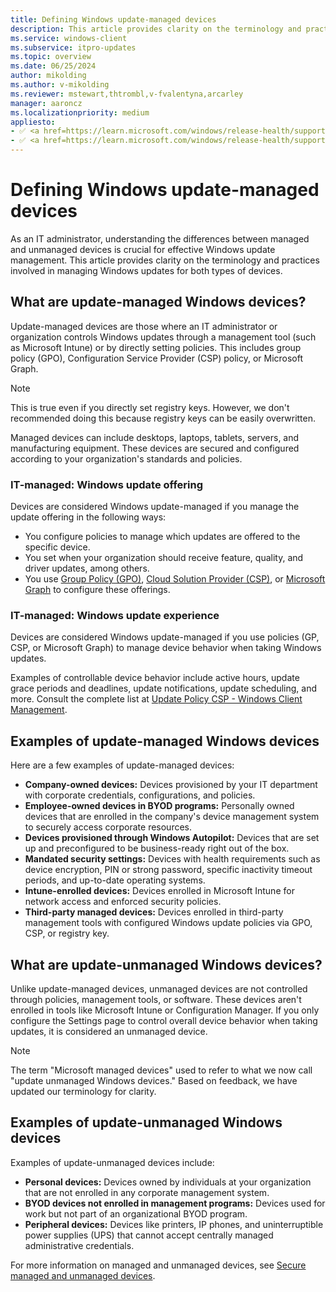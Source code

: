 ```yaml
---
title: Defining Windows update-managed devices
description: This article provides clarity on the terminology and practices involved in managing Windows updates for both managed and unmanaged devices.
ms.service: windows-client
ms.subservice: itpro-updates
ms.topic: overview
ms.date: 06/25/2024
author: mikolding
ms.author: v-mikolding
ms.reviewer: mstewart,thtrombl,v-fvalentyna,arcarley
manager: aaroncz
ms.localizationpriority: medium
appliesto:
- ✅ <a href=https://learn.microsoft.com/windows/release-health/supported-versions-windows-client target=_blank>Windows 11</a>
- ✅ <a href=https://learn.microsoft.com/windows/release-health/supported-versions-windows-client target=_blank>Windows 10</a>
---
```


# Defining Windows update-managed devices

As an IT administrator, understanding the differences between managed and unmanaged devices is crucial for effective Windows update management. This article provides clarity on the terminology and practices involved in managing Windows updates for both types of devices.

## What are update-managed Windows devices?

Update-managed devices are those where an IT administrator or organization controls Windows updates through a management tool (such as Microsoft Intune) or by directly setting policies. This includes group policy (GPO), Configuration Service Provider (CSP) policy, or Microsoft Graph.

> [!NOTE]
> This is true even if you directly set registry keys. However, we don't recommended doing this because registry keys can be easily overwritten.

Managed devices can include desktops, laptops, tablets, servers, and manufacturing equipment. These devices are secured and configured according to your organization's standards and policies.

### IT-managed: Windows update offering

Devices are considered Windows update-managed if you manage the update offering in the following ways:

- You configure policies to manage which updates are offered to the specific device.
- You set when your organization should receive feature, quality, and driver updates, among others.
- You use [Group Policy (GPO)](/windows/deployment/update/waas-wufb-group-policy), [Cloud Solution Provider (CSP)](/windows/client-management/mdm/policy-csp-update#update-allowupdateservice), or [Microsoft Graph](/windows/deployment/update/deployment-service-overview) to configure these offerings.

### IT-managed: Windows update experience

Devices are considered Windows update-managed if you use policies (GP, CSP, or Microsoft Graph) to manage device behavior when taking Windows updates.

Examples of controllable device behavior include active hours, update grace periods and deadlines, update notifications, update scheduling, and more. Consult the complete list at [Update Policy CSP - Windows Client Management](/windows/client-management/mdm/policy-csp-update).

## Examples of update-managed Windows devices

Here are a few examples of update-managed devices:

- **Company-owned devices:** Devices provisioned by your IT department with corporate credentials, configurations, and policies.
- **Employee-owned devices in BYOD programs:** Personally owned devices that are enrolled in the company's device management system to securely access corporate resources.
- **Devices provisioned through Windows Autopilot:** Devices that are set up and preconfigured to be business-ready right out of the box.
- **Mandated security settings:** Devices with health requirements such as device encryption, PIN or strong password, specific inactivity timeout periods, and up-to-date operating systems.
- **Intune-enrolled devices:** Devices enrolled in Microsoft Intune for network access and enforced security policies.
- **Third-party managed devices:** Devices enrolled in third-party management tools with configured Windows update policies via GPO, CSP, or registry key.

## What are update-unmanaged Windows devices?

Unlike update-managed devices, unmanaged devices are not controlled through policies, management tools, or software. These devices aren't enrolled in tools like Microsoft Intune or Configuration Manager. If you only configure the Settings page to control overall device behavior when taking updates, it is considered an unmanaged device.

> [!Note]
> The term "Microsoft managed devices" used to refer to what we now call "update unmanaged Windows devices." Based on feedback, we have updated our terminology for clarity.

## Examples of update-unmanaged Windows devices

Examples of update-unmanaged devices include:

- **Personal devices:** Devices owned by individuals at your organization that are not enrolled in any corporate management system.
- **BYOD devices not enrolled in management programs:** Devices used for work but not part of an organizational BYOD program.
- **Peripheral devices:** Devices like printers, IP phones, and uninterruptible power supplies (UPS) that cannot accept centrally managed administrative credentials.

For more information on managed and unmanaged devices, see [Secure managed and unmanaged devices](/microsoft-365/business-premium/m365bp-managed-unmanaged-devices).
